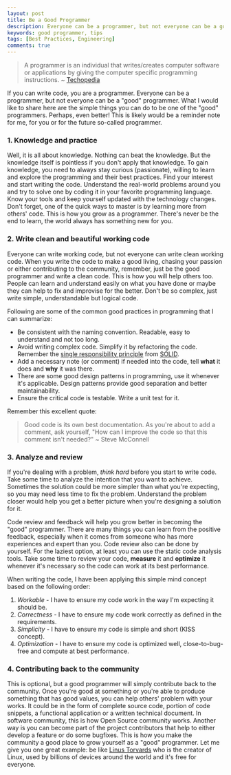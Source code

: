 ```yaml
---
layout: post
title: Be a Good Programmer
description: Everyone can be a programmer, but not everyone can be a good programmer.
keywords: good programmer, tips
tags: [Best Practices, Engineering]
comments: true
---
```


> A programmer is an individual that writes/creates computer software or applications by giving the computer specific programming instructions. ~ [Techopedia](https://www.techopedia.com/definition/4813/programmer)

If you can write code, you are a programmer. Everyone can be a programmer, but not everyone can be a "good" programmer. What I would like to share here are the simple things you can do to be one of the "good" programmers. Perhaps, even better! This is likely would be a reminder note for me, for you or for the future so-called programmer.

### 1. Knowledge and practice

Well, it is all about knowledge. Nothing can beat the knowledge. But the knowledge itself is pointless if you don't apply that knowledge. To gain knowledge, you need to always stay curious (passionate), willing to learn and explore the programming and their best practices. Find your interest and start writing the code. Understand the real-world problems around you and try to solve one by coding it in your favorite programming language. Know your tools and keep yourself updated with the technology changes. Don't forget, one of the quick ways to master is by learning more from others' code. This is how you grow as a programmer. There's never be the end to learn, the world always has something new for you.

### 2. Write clean and beautiful working code

Everyone can write working code, but not everyone can write clean working code. When you write the code to make a good living, chasing your passion or either contributing to the community, remember, just be the good programmer and write a clean code. This is how you will help others too. People can learn and understand easily on what you have done or maybe they can help to fix and improvise for the better. Don't be so complex, just write simple, understandable but logical code.

Following are some of the common good practices in programming that I can summarize:

- Be consistent with the naming convention. Readable, easy to understand and not too long.
- Avoid writing complex code. Simplify it by refactoring the code. Remember the [single responsibility principle](https://en.wikipedia.org/wiki/Single_responsibility_principle) from [SOLID](https://en.wikipedia.org/wiki/SOLID).
- Add a necessary note (or comment) if needed into the code, tell **what** it does and **why** it was there.
- There are some good design patterns in programming, use it whenever it's applicable. Design patterns provide good separation and better maintainability.
- Ensure the critical code is testable. Write a unit test for it.

Remember this excellent quote:

> Good code is its own best documentation. As you're about to add a comment, ask yourself, "How can I improve the code so that this comment isn't needed?" ~ Steve McConnell

### 3. Analyze and review

If you're dealing with a problem, _think hard_ before you start to write code. Take some time to analyze the intention that you want to achieve. Sometimes the solution could be more simpler than what you're expecting, so you may need less time to fix the problem. Understand the problem closer would help you get a better picture when you're designing a solution for it.

Code review and feedback will help you grow better in becoming the "good" programmer. There are many things you can learn from the positive feedback, especially when it comes from someone who has more experiences and expert than you. Code review also can be done by yourself. For the laziest option, at least you can use the static code analysis tools. Take some time to review your code, **measure** it and **optimize** it whenever it's necessary so the code can work at its best performance.

When writing the code, I have been applying this simple mind concept based on the following order:

1. _Workable_ - I have to ensure my code work in the way I'm expecting it should be.
2. _Correctness_ - I have to ensure my code work correctly as defined in the requirements.
3. _Simplicity_ - I have to ensure my code is simple and short (KISS concept).
4. _Optimization_ - I have to ensure my code is optimized well, close-to-bug-free and compute at best performance.

### 4. Contributing back to the community

This is optional, but a good programmer will simply contribute back to the community. Once you're good at something or you're able to produce something that has good values, you can help others' problem with your works. It could be in the form of complete source code, portion of code snippets, a functional application or a written technical document. In software community, this is how Open Source community works. Another way is you can become part of the project contributors that help to either develop a feature or do some bugfixes. This is how you make the community a good place to grow yourself as a "good" programmer. Let me give you one great example: be like [Linus Torvards](https://en.wikipedia.org/wiki/Linus_Torvalds) who is the creator of Linux, used by billions of devices around the world and it's free for everyone.